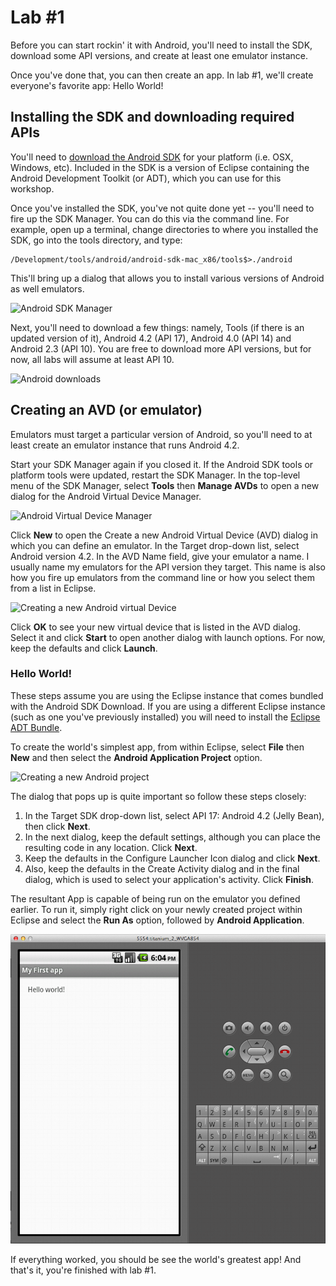 # Lab #1

Before you can start rockin' it with Android, you'll need to install the SDK, download some API versions, and create at least one emulator instance. 

Once you've done that, you can then create an app. In lab #1, we'll create everyone's favorite app: Hello World! 

## Installing the SDK and downloading required APIs

You'll need to [download the Android SDK](http://developer.android.com/sdk/index.html) for your platform (i.e. OSX, Windows, etc). Included in the SDK is a version of Eclipse containing the Android Development Toolkit (or ADT), which you can use for this workshop.

Once you've installed the SDK, you've not quite done yet -- you'll need to fire up the SDK Manager. You can do this via the command line. For example, open up a terminal, change directories to where you installed the SDK, go into the tools directory, and type:

```
/Development/tools/android/android-sdk-mac_x86/tools$>./android
```

This'll bring up a dialog that allows you to install various versions of Android as well emulators.

![Android SDK Manager](http://www.ibm.com/developerworks/java/library/j-mobileforthemasses1/mobile-for-the-masses-fig1.jpg)

Next, you'll need to download a few things: namely, Tools (if there is an updated version of it), Android 4.2 (API 17), Android 4.0 (API 14) and Android 2.3 (API 10). You are free to download more API versions, but for now, all labs will assume at least API 10. 

![Android downloads](http://www.ibm.com/developerworks/java/library/j-mobileforthemasses1/mobile-for-the-masses-fig2.jpg)

## Creating an AVD (or emulator)

Emulators must target a particular version of Android, so you'll need to at least create an emulator instance that runs Android 4.2.

Start your SDK Manager again if you closed it. If the Android SDK tools or platform tools were updated, restart the SDK Manager. In the top-level menu of the SDK Manager, select __Tools__ then __Manage AVDs__ to open a new dialog for the Android Virtual Device Manager.

![Android Virtual Device Manager](http://www.ibm.com/developerworks/java/library/j-mobileforthemasses1/mobile-for-the-masses-fig3.jpg)

Click __New__ to open the Create a new Android Virtual Device (AVD) dialog in which you can define an emulator. In the Target drop-down list, select Android version 4.2. In the AVD Name field, give your emulator a name. I usually name my emulators for the API version they target. This name is also how you fire up emulators from the command line or how you select them from a list in Eclipse.

![Creating a new Android virtual Device](http://www.ibm.com/developerworks/java/library/j-mobileforthemasses1/mobile-for-the-masses-fig4.jpg)

Click __OK__ to see your new virtual device that is listed in the AVD dialog. Select it and click __Start__ to open another dialog with launch options. For now, keep the defaults and click __Launch__. 

### Hello World!

These steps assume you are using the Eclipse instance that comes bundled with the Android SDK Download. If you are using a different Eclipse instance (such as one you've previously installed) you will need to install the [Eclipse ADT Bundle](http://developer.android.com/sdk/installing/bundle.html).

To create the world's simplest app, from within Eclipse, select __File__ then __New__ and then select the __Android Application Project__ option.

![Creating a new Android project](http://www.ibm.com/developerworks/java/library/j-mobileforthemasses1/mobile-for-the-masses-fig7.jpg)

The dialog that pops up is quite important so follow these steps closely: 
  1. In the Target SDK drop-down list, select API 17: Android 4.2 (Jelly Bean), then click __Next__.
  1. In the next dialog, keep the default settings, although you can place the resulting code in any location. Click __Next__.
  1. Keep the defaults in the Configure Launcher Icon dialog and click __Next__.
  1. Also, keep the defaults in the Create Activity dialog and in the final dialog, which is used to select your application's activity. Click __Finish__.

The resultant App is capable of being run on the emulator you defined earlier. To run it, simply right click on your newly created project within Eclipse and select the __Run As__ option, followed by __Android Application__. 

![Hello world](/docs/imgs/helloworldapp.png?raw=true)

If everything worked, you should be see the world's greatest app! And that's it, you're finished with lab #1. 






